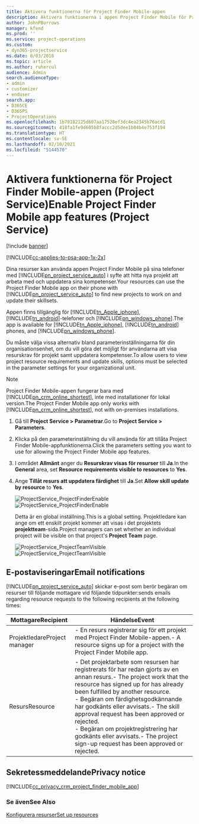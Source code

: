 ```yaml
---
title: Aktivera funktionerna för Project Finder Mobile-appen
description: Aktivera funktionerna i appen Project Finder Mobile för Project Service
author: JohnPBurrows
manager: kfend
ms.prod: ''
ms.service: project-operations
ms.custom:
- dyn365-projectservice
ms.date: 8/03/2018
ms.topic: article
ms.author: ruhercul
audience: Admin
search.audienceType:
- admin
- customizer
- enduser
search.app:
- D365CE
- D365PS
- ProjectOperations
ms.openlocfilehash: 1b70182125d607aa17528ef3dc4ea2345b76acd1
ms.sourcegitcommit: 418fa1fe9d605b8faccc2d5dee1b04b4e753f194
ms.translationtype: HT
ms.contentlocale: sv-SE
ms.lasthandoff: 02/10/2021
ms.locfileid: "5144570"
---
```

# <a name="enable-project-finder-mobile-app-features-project-service"></a><span data-ttu-id="c4df6-103">Aktivera funktionerna för Project Finder Mobile-appen (Project Service)</span><span class="sxs-lookup"><span data-stu-id="c4df6-103">Enable Project Finder Mobile app features (Project Service)</span></span>

[!include [banner](../includes/psa-now-project-operations.md)]

[!INCLUDE[cc-applies-to-psa-app-1x-2x](../includes/cc-applies-to-psa-app-1x-2x.md)]

<span data-ttu-id="c4df6-104">Dina resurser kan använda appen Project Finder Mobile på sina telefoner med [!INCLUDE[pn_project_service_auto](../includes/pn-project-service-auto.md)] i syfte att hitta nya projekt att arbeta med och uppdatera sina kompetenser.</span><span class="sxs-lookup"><span data-stu-id="c4df6-104">Your resources can use the Project Finder Mobile app on their phone with [!INCLUDE[pn_project_service_auto](../includes/pn-project-service-auto.md)] to find new projects to work on and update their skillsets.</span></span>  
  
 <span data-ttu-id="c4df6-105">Appen finns tillgänglig för [!INCLUDE[tn_Apple_iphone](../includes/tn-apple-iphone.md)], [!INCLUDE[tn_android](../includes/tn-android.md)]-telefoner och [!INCLUDE[pn_windows_phone](../includes/pn-windows-phone.md)].</span><span class="sxs-lookup"><span data-stu-id="c4df6-105">The app is available for [!INCLUDE[tn_Apple_iphone](../includes/tn-apple-iphone.md)], [!INCLUDE[tn_android](../includes/tn-android.md)] phones, and [!INCLUDE[pn_windows_phone](../includes/pn-windows-phone.md)].</span></span>  
    
 <span data-ttu-id="c4df6-106">Du måste välja vissa alternativ bland parameterinställningarna för din organisationsenhet, om du vill göra det möjligt för användarna att visa resurskrav för projekt samt uppdatera kompetenser.</span><span class="sxs-lookup"><span data-stu-id="c4df6-106">To allow users to view project resource requirements and update skills, options must be selected in the parameter settings for your organizational unit.</span></span>
  
> [!NOTE]
>  <span data-ttu-id="c4df6-107">Project Finder Mobile-appen fungerar bara med [!INCLUDE[pn_crm_online_shortest](../includes/pn-crm-online-shortest.md)], inte med installationer för lokal version.</span><span class="sxs-lookup"><span data-stu-id="c4df6-107">The Project Finder Mobile app only works with [!INCLUDE[pn_crm_online_shortest](../includes/pn-crm-online-shortest.md)], not with on-premises installations.</span></span>  
  
1. <span data-ttu-id="c4df6-108">Gå till **Project Service > Parametrar**.</span><span class="sxs-lookup"><span data-stu-id="c4df6-108">Go to **Project Service > Parameters**.</span></span>  
  
2. <span data-ttu-id="c4df6-109">Klicka på den parameterinställning du vill använda för att tillåta Project Finder Mobile-appfunktionerna.</span><span class="sxs-lookup"><span data-stu-id="c4df6-109">Click the parameters setting you want to use for allowing the Project Finder Mobile app features.</span></span>  
  
3. <span data-ttu-id="c4df6-110">I området **Allmänt** anger du **Resurskrav visas för resurser** till **Ja**.</span><span class="sxs-lookup"><span data-stu-id="c4df6-110">In the **General** area, set **Resource requirements visible to resources** to **Yes**.</span></span>  
  
4. <span data-ttu-id="c4df6-111">Ange **Tillåt resurs att uppdatera färdighet** till **Ja**.</span><span class="sxs-lookup"><span data-stu-id="c4df6-111">Set **Allow skill update by resource** to **Yes**.</span></span>  
  
   <span data-ttu-id="c4df6-112">![ProjectService_ProjectFinderEnable](../psa/media/project-service-project-finder-enable.png "ProjectService_ProjectFinderEnable")</span><span class="sxs-lookup"><span data-stu-id="c4df6-112">![ProjectService_ProjectFinderEnable](../psa/media/project-service-project-finder-enable.png "ProjectService_ProjectFinderEnable")</span></span>  
  
   <span data-ttu-id="c4df6-113">Detta är en global inställning.</span><span class="sxs-lookup"><span data-stu-id="c4df6-113">This is a global setting.</span></span> <span data-ttu-id="c4df6-114">Projektledare kan ange om ett enskilt projekt kommer att visas i det projektets **projektteam**-sida.</span><span class="sxs-lookup"><span data-stu-id="c4df6-114">Project managers can set whether an individual project will be visible on that project's **Project Team** page.</span></span>  
  
   <span data-ttu-id="c4df6-115">![ProjectService_ProjectTeamVisible](../psa/media/project-service-project-team-visible.png "ProjectService_ProjectTeamVisible")</span><span class="sxs-lookup"><span data-stu-id="c4df6-115">![ProjectService_ProjectTeamVisible](../psa/media/project-service-project-team-visible.png "ProjectService_ProjectTeamVisible")</span></span>  
  
## <a name="email-notifications"></a><span data-ttu-id="c4df6-116">E-postaviseringar</span><span class="sxs-lookup"><span data-stu-id="c4df6-116">Email notifications</span></span>  
 [!INCLUDE[pn_project_service_auto](../includes/pn-project-service-auto.md)] <span data-ttu-id="c4df6-117">skickar e-post som berör begäran om resurser till följande mottagare vid följande tidpunkter:</span><span class="sxs-lookup"><span data-stu-id="c4df6-117">sends emails regarding resource requests to the following recipients at the following times:</span></span>  
  
|<span data-ttu-id="c4df6-118">Mottagare</span><span class="sxs-lookup"><span data-stu-id="c4df6-118">Recipient</span></span>|<span data-ttu-id="c4df6-119">Händelse</span><span class="sxs-lookup"><span data-stu-id="c4df6-119">Event</span></span>|  
|---------------|-----------|  
|<span data-ttu-id="c4df6-120">Projektledare</span><span class="sxs-lookup"><span data-stu-id="c4df6-120">Project manager</span></span>|<span data-ttu-id="c4df6-121">- En resurs registrerar sig för ett projekt med Project Finder Mobile-appen.</span><span class="sxs-lookup"><span data-stu-id="c4df6-121">- A resource signs up for a project with the Project Finder Mobile app.</span></span>|  
|<span data-ttu-id="c4df6-122">Resurs</span><span class="sxs-lookup"><span data-stu-id="c4df6-122">Resource</span></span>|<span data-ttu-id="c4df6-123">- Det projektarbete som resursen har registrerats för har redan gjorts av en annan resurs.</span><span class="sxs-lookup"><span data-stu-id="c4df6-123">- The project work that the resource has signed up for has already been fulfilled by another resource.</span></span><br /><span data-ttu-id="c4df6-124">- Begäran om färdighetsgodkännande har godkänts eller avvisats.</span><span class="sxs-lookup"><span data-stu-id="c4df6-124">- The skill approval request has been approved or rejected.</span></span><br /><span data-ttu-id="c4df6-125">- Begäran om projektregistrering har godkänts eller avvisats.</span><span class="sxs-lookup"><span data-stu-id="c4df6-125">- The project sign-up request has been approved or rejected.</span></span>|  
  
## <a name="privacy-notice"></a><span data-ttu-id="c4df6-126">Sekretessmeddelande</span><span class="sxs-lookup"><span data-stu-id="c4df6-126">Privacy notice</span></span>  
 [!INCLUDE[cc_privacy_crm_project_finder_mobile_app](../includes/cc-privacy-crm-project-finder-mobile-app.md)]  
  
### <a name="see-also"></a><span data-ttu-id="c4df6-127">Se även</span><span class="sxs-lookup"><span data-stu-id="c4df6-127">See Also</span></span>  
 [<span data-ttu-id="c4df6-128">Konfigurera resurser</span><span class="sxs-lookup"><span data-stu-id="c4df6-128">Set up resources</span></span>](../psa/set-up-resources.md)
